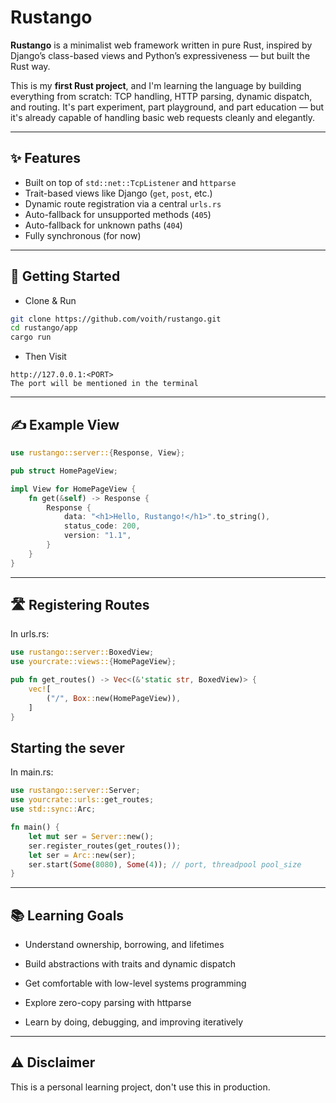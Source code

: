 # Rustango

**Rustango** is a minimalist web framework written in pure Rust, inspired by Django’s class-based views and Python’s expressiveness — but built the Rust way.

This is my **first Rust project**, and I'm learning the language by building everything from scratch: TCP handling, HTTP parsing, dynamic dispatch, and routing. It's part experiment, part playground, and part education — but it's already capable of handling basic web requests cleanly and elegantly.

---

## ✨ Features

- Built on top of `std::net::TcpListener` and `httparse`
- Trait-based views like Django (`get`, `post`, etc.)
- Dynamic route registration via a central `urls.rs`
- Auto-fallback for unsupported methods (`405`)
- Auto-fallback for unknown paths (`404`)
- Fully synchronous (for now)

---

## 🚀 Getting Started

-  Clone & Run

```bash
git clone https://github.com/voith/rustango.git
cd rustango/app
cargo run
```

- Then Visit 
```text
http://127.0.0.1:<PORT>
The port will be mentioned in the terminal
```

---
## ✍️ Example View
```rust
use rustango::server::{Response, View};

pub struct HomePageView;

impl View for HomePageView {
    fn get(&self) -> Response {
        Response {
            data: "<h1>Hello, Rustango!</h1>".to_string(),
            status_code: 200,
            version: "1.1",
        }
    }
}
```

---

## 🛣️ Registering Routes
In urls.rs:
```rust
use rustango::server::BoxedView;
use yourcrate::views::{HomePageView};

pub fn get_routes() -> Vec<(&'static str, BoxedView)> {
    vec![
        ("/", Box::new(HomePageView)),
    ]
}
```
## Starting the sever
In main.rs:
```rust
use rustango::server::Server;
use yourcrate::urls::get_routes;
use std::sync::Arc;

fn main() {
    let mut ser = Server::new();
    ser.register_routes(get_routes());
    let ser = Arc::new(ser);
    ser.start(Some(8080), Some(4)); // port, threadpool pool_size
}
```

---

## 📚 Learning Goals
- Understand ownership, borrowing, and lifetimes

- Build abstractions with traits and dynamic dispatch

- Get comfortable with low-level systems programming

- Explore zero-copy parsing with httparse

- Learn by doing, debugging, and improving iteratively 

---

## ⚠️ Disclaimer
This is a personal learning project, don't use this in production.

